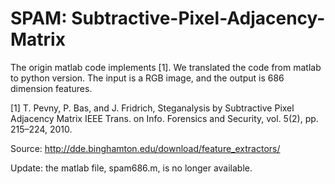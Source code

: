 # SPAM: Subtractive-Pixel-Adjacency-Matrix

The origin matlab code implements [1]. We translated the code from matlab to python version.
The input is a RGB image, and the output is 686 dimension features.

[1] T. Pevny, P. Bas, and J. Fridrich, Steganalysis by Subtractive Pixel Adjacency Matrix IEEE Trans. on Info. Forensics and Security, vol. 5(2), pp. 215–224, 2010.

Source: http://dde.binghamton.edu/download/feature_extractors/

Update: the matlab file, spam686.m, is no longer available.

